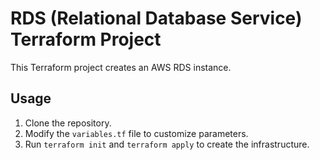 # RDS (Relational Database Service) Terraform Project

This Terraform project creates an AWS RDS instance.

## Usage

1. Clone the repository.
2. Modify the `variables.tf` file to customize parameters.
3. Run `terraform init` and `terraform apply` to create the infrastructure.

